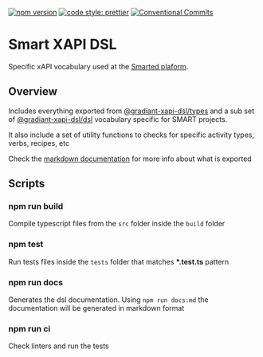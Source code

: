 [![npm version](https://badge.fury.io/js/%40gradiant%2Fsmart-xapi-dsl.svg)](https://badge.fury.io/js/%40gradiant%2Fsmart-xapi-dsl)
[![code style: prettier](https://img.shields.io/badge/code_style-prettier-ff69b4.svg)](https://github.com/prettier/prettier)
[![Conventional Commits](https://img.shields.io/badge/Conventional%20Commits-1.0.0-yellow.svg)](https://conventionalcommits.org)

# Smart XAPI DSL

Specific xAPI vocabulary used at the [Smarted plaform](https://classroom.smarted.cloud).

## Overview

Includes everything exported from [@gradiant-xapi-dsl/types](https://github.com/Gradiant/gradiant-xapi-dsl/tree/master/src/types) and a sub set of [@gradiant-xapi-dsl/dsl](https://github.com/Gradiant/gradiant-xapi-dsl/tree/master/src/dsl) vocabulary specific for SMART projects.

It also include a set of utility functions to checks for specific activity types, verbs, recipes, etc

Check the [markdown documentation](./docs/README.md) for more info about what is exported

## Scripts

### npm run build

Compile typescript files from the `src` folder inside the `build` folder

### npm test

Run tests files inside the `tests` folder that matches **\*.test.ts** pattern

### npm run docs

Generates the dsl documentation. Using `npm run docs:md` the documentation will be generated in markdown format

### npm run ci

Check linters and run the tests

